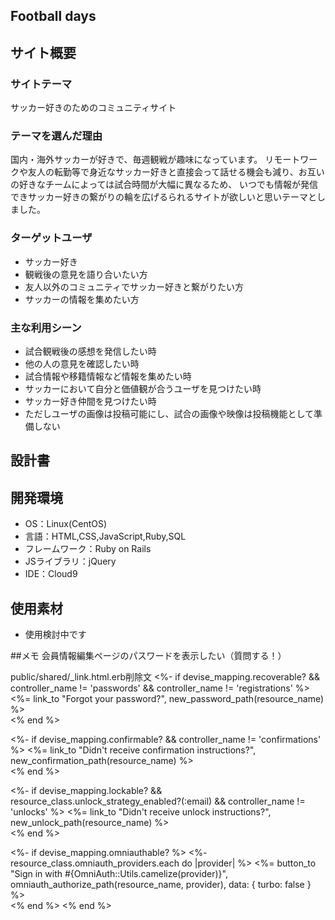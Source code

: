 ## Football days

## サイト概要
### サイトテーマ
サッカー好きのためのコミュニティサイト

### テーマを選んだ理由
国内・海外サッカーが好きで、毎週観戦が趣味になっています。
リモートワークや友人の転勤等で身近なサッカー好きと直接会って話せる機会も減り、お互いの好きなチームによっては試合時間が大幅に異なるため、
いつでも情報が発信できサッカー好きの繋がりの輪を広げるられるサイトが欲しいと思いテーマとしました。

### ターゲットユーザ
- サッカー好き
- 観戦後の意見を語り合いたい方
- 友人以外のコミュニティでサッカー好きと繋がりたい方
- サッカーの情報を集めたい方

### 主な利用シーン
- 試合観戦後の感想を発信したい時
- 他の人の意見を確認したい時
- 試合情報や移籍情報など情報を集めたい時
- サッカーにおいて自分と価値観が合うユーザを見つけたい時
- サッカー好き仲間を見つけたい時
- ただしユーザの画像は投稿可能にし、試合の画像や映像は投稿機能として準備しない

## 設計書


## 開発環境
- OS：Linux(CentOS)
- 言語：HTML,CSS,JavaScript,Ruby,SQL
- フレームワーク：Ruby on Rails
- JSライブラリ：jQuery
- IDE：Cloud9

## 使用素材
- 使用検討中です


##メモ
会員情報編集ページのパスワードを表示したい（質問する！）



public/shared/_link.html.erb削除文
<%- if devise_mapping.recoverable? && controller_name != 'passwords' && controller_name != 'registrations' %>
  <%= link_to "Forgot your password?", new_password_path(resource_name) %><br />
<% end %>

<%- if devise_mapping.confirmable? && controller_name != 'confirmations' %>
  <%= link_to "Didn't receive confirmation instructions?", new_confirmation_path(resource_name) %><br />
<% end %>

<%- if devise_mapping.lockable? && resource_class.unlock_strategy_enabled?(:email) && controller_name != 'unlocks' %>
  <%= link_to "Didn't receive unlock instructions?", new_unlock_path(resource_name) %><br />
<% end %>

<%- if devise_mapping.omniauthable? %>
  <%- resource_class.omniauth_providers.each do |provider| %>
    <%= button_to "Sign in with #{OmniAuth::Utils.camelize(provider)}", omniauth_authorize_path(resource_name, provider), data: { turbo: false } %><br />
  <% end %>
<% end %>
